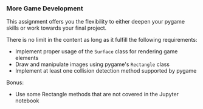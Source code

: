 ### More Game Development
This assignment offers you the flexibility to either deepen your pygame skills or work towards your final project.

There is no limit in the content as long as it fulfill the following requirements:
- Implement proper usage of the `Surface` class for rendering game elements
- Draw and manipulate images using pygame's `Rectangle` class
- Implement at least one collision detection method supported by pygame

Bonus:
- Use some Rectangle methods that are not covered in the Jupyter notebook